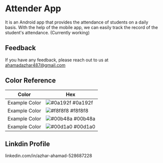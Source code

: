 
# Attender App

It is an Android app that provides the attendance of students on a daily basis. With the help of the mobile app, we can
easily track the record of the student's attendance. (Currently working)


## Feedback

If you have any feedback, please reach out to us at ahamadazhar487@gmail.com

## Color Reference

| Color             | Hex                                                                |
| ----------------- | ------------------------------------------------------------------ |
| Example Color | ![#0a192f](https://via.placeholder.com/10/0a192f?text=+) #0a192f |
| Example Color | ![#f8f8f8](https://via.placeholder.com/10/f8f8f8?text=+) #f8f8f8 |
| Example Color | ![#00b48a](https://via.placeholder.com/10/00b48a?text=+) #00b48a |
| Example Color | ![#00d1a0](https://via.placeholder.com/10/00b48a?text=+) #00d1a0 |


## Linkdin Profile
linkedin.com/in/azhar-ahamad-528687228

